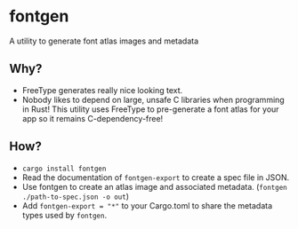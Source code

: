 # fontgen
A utility to generate font atlas images and metadata

## Why?
* FreeType generates really nice looking text.
* Nobody likes to depend on large, unsafe C libraries when programming in Rust! This utility uses FreeType to pre-generate a font atlas for your app so it remains C-dependency-free!

## How?
* `cargo install fontgen`
* Read the documentation of `fontgen-export` to create a spec file in JSON.
* Use fontgen to create an atlas image and associated metadata. (`fontgen ./path-to-spec.json -o out`)
* Add `fontgen-export = "*"` to your Cargo.toml to share the metadata types used by `fontgen`.
